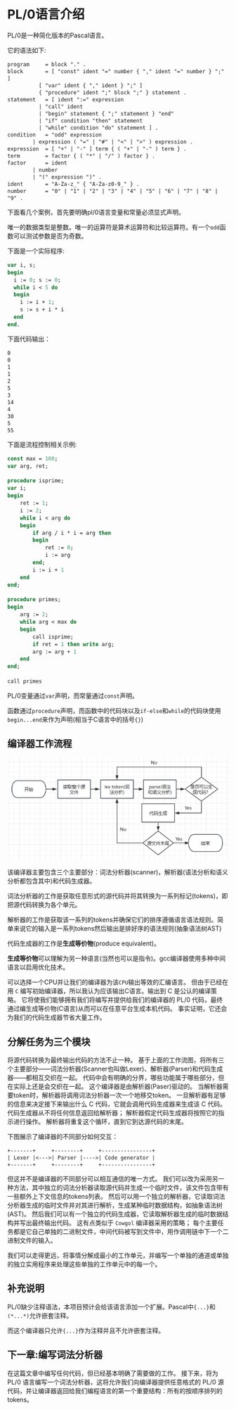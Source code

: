 # PL/0语言介绍

PL/0是一种简化版本的Pascal语言。

它的语法如下:

```
program		= block "." .
block		= [ "const" ident "=" number { "," ident "=" number } ";" ]
		  [ "var" ident { "," ident } ";" ]
		  { "procedure" ident ";" block ";" } statement .
statement	= [ ident ":=" expression
		  | "call" ident
		  | "begin" statement { ";" statement } "end"
		  | "if" condition "then" statement
		  | "while" condition "do" statement ] .
condition	= "odd" expression
		| expression ( "=" | "#" | "<" | ">" ) expression .
expression	= [ "+" | "-" ] term { ( "+" | "-" ) term } .
term		= factor { ( "*" | "/" ) factor } .
factor		= ident
		| number
		| "(" expression ")" .
ident		= "A-Za-z_" { "A-Za-z0-9_" } .
number		= "0" | "1" | "2" | "3" | "4" | "5" | "6" | "7" | "8" | "9" .
```

下面看几个案例，首先要明确pl/0语言变量和常量必须显式声明。

唯一的数据类型是整数。唯一的运算符是算术运算符和比较运算符。有一个`odd`函数可以测试参数是否为奇数。

下面是一个实际程序:

```Pascal
var i, s;
begin
  i := 0; s := 0;
  while i < 5 do
  begin
    i := i + 1;
    s := s + i * i
  end
end.
```

下面代码输出：

```
0
0
1
1
2
5
3
14
4
30
5
55
```

下面是流程控制相关示例:



```Pascal
const max = 100;
var arg, ret;

procedure isprime;
var i;
begin
	ret := 1;
	i := 2;
	while i < arg do
	begin
		if arg / i * i = arg then
		begin
			ret := 0;
			i := arg
		end;
		i := i + 1
	end
end;

procedure primes;
begin
	arg := 2;
	while arg < max do
	begin
		call isprime;
		if ret = 1 then write arg;
		arg := arg + 1
	end
end;

call primes
```

PL/0变量通过`var`声明，而常量通过`const`声明。

函数通过`procedure`声明，而函数中的代码块以及`if-else`和`while`的代码块使用`begin...end`来作为声明(相当于C语言中的括号`{}`)

## 编译器工作流程

![](resource/compiler_process_flow.png)

该编译器主要包含三个主要部分：词法分析器(scanner)，解析器(语法分析和语义分析都包含其中)和代码生成器。

词法分析器的工作是获取任意形式的源代码并将其转换为一系列标记(tokens)，即把源代码转换为各个单元。

解析器的工作是获取该一系列的tokens并确保它们的排序遵循语言语法规则。简单来说它的输入是一系列tokens然后输出是排好序的语法规则(抽象语法树AST)

代码生成器的工作是**生成等价物**(produce equivalent)。

**生成等价物**可以理解为另一种语言(当然也可以是指令)。gcc编译器使用多种中间语言以启用优化技术。

可以选择一个CPU并让我们的编译器为该`CPU`输出等效的汇编语言。 但由于已经在用 `C` 编写初始编译器，所以我认为应该输出C语言。输出到 C 是公认的编译策略。 它将使我们能够拥有我们将编写并提供给我们的编译器的 PL/0 代码，最终通过编生成等价物(C语言)从而可以在任意平台生成本机代码。 事实证明，它还会为我们的代码生成器节省大量工作。

## 分解任务为三个模块

将源代码转换为最终输出代码的方法不止一种。 基于上面的工作流图，将所有三个主要部分——词法分析器(Scanner也叫做Lexer)、解析器(Parser)和代码生成器——都相互交织在一起。 代码中会有明确的分界，哪些功能属于哪些部分，但在实际上还是会交织在一起。 这个编译器是由解析器(Paser)驱动的。 
当解析器需要token时，解析器将调用词法分析器一次一个地移交token。 一旦解析器有足够的信息来决定接下来输出什么 C 代码，它就会调用代码生成器来生成该 C 代码。 代码生成器从不将任何信息返回给解析器； 解析器假定代码生成器将按照它的指示进行操作。 解析器将重复这个循环，直到它到达源代码的末尾。

下图展示了编译器的不同部分如何交互：

```
+-------+     +--------+     +----------------+
| Lexer |<--->| Parser |---->| Code generator |
+-------+     +--------+     +----------------+
```

但这并不是编译器的不同部分可以相互通信的唯一方式。 我们可以改为采用另一种方法，其中独立的词法分析器读取源代码并生成一个临时文件，该文件包含带有一些额外上下文信息的tokens列表。 然后可以用一个独立的解析器，它读取词法分析器生成的临时文件并对其进行解析，生成某种临时数据结构，如抽象语法树(AST)。 然后我们可以有一个独立的代码生成器，它读取解析器生成的临时数据结构并写出最终输出代码。 这有点类似于 `Cowgol` 编译器采用的策略； 每个主要任务都是它自己单独的二进制文件，中间代码被写到文件中，用作调用链中下一个二进制文件的输入。

我们可以走得更远，将事情分解成最小的工作单元，并编写一个单独的通道或单独的独立实用程序来处理这些单独的工作单元中的每一个。

## 补充说明

PL/0缺少注释语法，本项目预计会给该语言添加一个扩展。Pascal中`{...}`和`(*...*)`允许嵌套注释。

而这个编译器只允许`{...}`作为注释并且不允许嵌套注释。

## 下一章:编写词法分析器

在这篇文章中编写任何代码，但已经基本明确了需要做的工作。 接下来，将为 PL/0 语言编写一个词法分析器，这将允许我们向编译器提供任意格式的 PL/0 源代码，并让编译器返回给我们编程语言的第一个重要结构：所有的按顺序排列的tokens。
